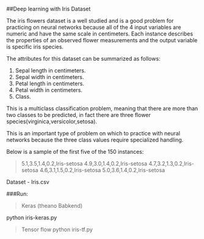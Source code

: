 ##Deep learning with Iris Dataset


The iris flowers dataset is a well studied and is a good problem for practicing on neural networks because all of the 4 input variables are numeric and have the same scale in centimeters. Each instance describes the properties of an observed flower measurements and the output variable is specific iris species.

The attributes for this dataset can be summarized as follows:

1. Sepal length in centimeters.
2. Sepal width in centimeters.
3. Petal length in centimeters.
4. Petal width in centimeters.
5. Class.

This is a multiclass classification problem, meaning that there are more than two classes to be predicted, in fact there are three flower species(virginica,versicolor,setosa).

This is an important type of problem on which to practice with neural networks because the three class values require specialized handling.

Below is a sample of the first five of the 150 instances:

>5.1,3.5,1.4,0.2,Iris-setosa
>4.9,3.0,1.4,0.2,Iris-setosa
>4.7,3.2,1.3,0.2,Iris-setosa
>4.6,3.1,1.5,0.2,Iris-setosa
>5.0,3.6,1.4,0.2,Iris-setosa


Dataset - Iris.csv

###Run:

>Keras (theano Babkend)

python iris-keras.py

>Tensor flow
python iris-tf.py

